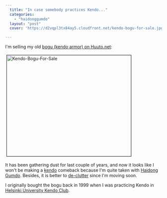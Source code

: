 ```yaml
---
  title: "In case somebody practices Kendo..."
  categories: 
    - "haidonggumdo"
  layout: "post"
  cover: 'https://d2vqpl3tx84ay5.cloudfront.net/kendo-bogu-for-sale.jpg'

---
```

I'm selling my old <a href="http://www.huuto.net/fi/showitem.php3?itemid=52582730">bogu (kendo armor) on Huuto.net</a>:

<img src="https://d2vqpl3tx84ay5.cloudfront.net/kendo-bogu-for-sale.jpg" height="325" width="400" border="1" hspace="4" vspace="4" alt="Kendo-Bogu-For-Sale" />

It has been gathering dust for last couple of years, and now it looks like I won't be making a <a href="http://en.wikipedia.org/wiki/Kendo">kendo</a> comeback because I'm quite taken with <a href="http://en.wikipedia.org/wiki/Haidong_Gumdo">Haidong Gumdo</a>. Besides, it is better to <a href="http://unclutterer.com/">de-clutter</a> since I'm moving soon.

I originally bought the bogu back in 1999 when I was practicing Kendo in <a href="http://www.helsinki.fi/jarj/kendo/index.shtml?lang=eng">Helsinki University Kendo Club</a>.
